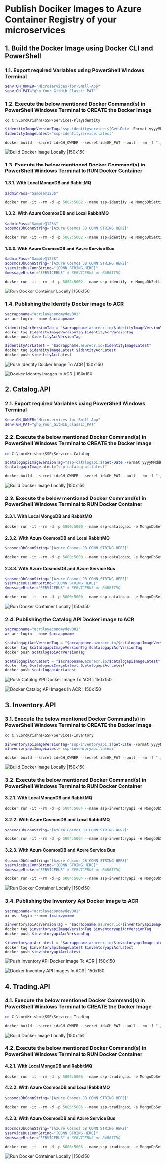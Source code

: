 # Publish Dociker Images to Azure Container Registry of your microservices

## 1. Build the Docker Image using Docker CLI and PowerShell

### 1.1. Export required Variables using PowerShell Windows Terminal

```powershell
$env:GH_OWNER="Microservices-for-Small-App"
$env:GH_PAT="ghp_Your_GitHib_Classic_PAT"
```

### 1.2. Execute the below mentioned Docker Command(s) in PowerShell Windows Terminal to **CREATE** the Docker Image

```powershell
cd C:\LordKrishna\SSP\Services-PlayIdentity

$identityImageVersionTag="ssp-identityservice:$(Get-Date -Format yyyyMMddHHmmssfff)"
$identityImageLatest="ssp-identityservice:latest"

docker build --secret id=GH_OWNER --secret id=GH_PAT --pull --rm -f "./Src/Identity.Service/Prod.Dockerfile" -t $identityImageVersionTag -t $identityImageLatest .
```

![Build Docker Image Locally |150x150](./Images/Dockerize/Build_Image_Locally_Identity.PNG)

### 1.3. Execute the below mentioned Docker Command(s) in PowerShell Windows Terminal to **RUN** Docker Container

#### 1.3.1. With Local MongoDB and RabbitMQ

```powershell
$adminPass="Sample@123$"

docker run -it --rm -d -p 5002:5002 --name ssp-identity -e MongoDbSettings__Host=mongo -e RabbitMQSettings__Host=rabbitmq -e IdentitySettings__AdminUserPassword=$adminPass --network dc-mongo-rmq_default $identityImageLatest
```

#### 1.3.2. With Azure CosmosDB and Local RabbitMQ

```powershell
$adminPass="Sample@123$"
$cosmosDbConnString="[Azure Cosmos DB CONN STRING HERE]"

docker run -it --rm -d -p 5002:5002 --name ssp-identity -e MongoDbSettings__ConnectionString=$cosmosDbConnString -e RabbitMQSettings__Host=rabbitmq -e IdentitySettings__AdminUserPassword=$adminPass --network dc-mongo-rmq_default $identityImageLatest
```

#### 1.3.3. With Azure CosmosDB and Azure Service Bus

```powershell
$adminPass="Sample@123$"
$cosmosDbConnString="[Azure Cosmos DB CONN STRING HERE]"
$serviceBusConnString="[CONN STRING HERE]"
$messageBroker="SERVICEBUS" # SERVICEBUS or RABBITMQ

docker run -it --rm -d -p 5002:5002 --name ssp-identity -e MongoDbSettings__ConnectionString=$cosmosDbConnString -e ServiceBusSettings__ConnectionString=$serviceBusConnString -e ServiceSettings__MessageBroker=$messageBroker -e IdentitySettings__AdminUserPassword=$adminPass --network dc-mongo-rmq_default $identityImageLatest
```

![Run Docker Container Locally |150x150](./Images/Dockerize/Run_Container_Locally_Identity.PNG)

### 1.4. Publishing the Identity Docker image to ACR

```powershell
$acrappname="acrplayeconomydev001"
az acr login --name $acrappname

$identityAcrVersionTag = "$acrappname.azurecr.io/$identityImageVersionTag"
docker tag $identityImageVersionTag $identityAcrVersionTag
docker push $identityAcrVersionTag

$identityAcrLatest = "$acrappname.azurecr.io/$identityImageLatest"
docker tag $identityImageLatest $identityAcrLatest
docker push $identityAcrLatest
```

![Push Identity Docker Image To ACR | 150x150](./Images/DockerImagesToACR/Identity_DockerImage_ToACR.PNG)

![Docker Identity Images In ACR | 150x150](./Images/DockerImagesToACR/Identity_DockerImage_InACR.PNG)

## 2. Catalog.API

### 2.1. Export required Variables using PowerShell Windows Terminal

```powershell
$env:GH_OWNER="Microservices-for-Small-App"
$env:GH_PAT="ghp_Your_GitHib_Classic_PAT"
```

### 2.2. Execute the below mentioned Docker Command(s) in PowerShell Windows Terminal to **CREATE** the Docker Image

```powershell
cd C:\LordKrishna\SSP\Services-Catalog

$catalogapiImageVersionTag="ssp-catalogapi:$(Get-Date -Format yyyyMMddHHmmssfff)"
$catalogapiImageLatest="ssp-catalogapi:latest"

docker build --secret id=GH_OWNER --secret id=GH_PAT --pull --rm -f "./src/Catalog.API/Prod.Dockerfile" -t $catalogapiImageVersionTag -t $catalogapiImageLatest .
```

![Build Docker Image Locally |150x150](./Images/Dockerize/Build_Image_Locally_Catalog.PNG)

### 2.3. Execute the below mentioned Docker Command(s) in PowerShell Windows Terminal to **RUN** Docker Container

#### 2.3.1. With Local MongoDB and RabbitMQ

```powershell
docker run -it --rm -d -p 5000:5000 --name ssp-catalogapi -e MongoDbSettings__Host=mongo -e RabbitMQSettings__Host=rabbitmq --network dc-mongo-rmq_default $catalogapiImageLatest
```

#### 2.3.2. With Azure CosmosDB and Local RabbitMQ

```powershell
$cosmosDbConnString="[Azure Cosmos DB CONN STRING HERE]"

docker run -it --rm -d -p 5000:5000 --name ssp-catalogapi -e MongoDbSettings__ConnectionString=$cosmosDbConnString -e RabbitMQSettings__Host=rabbitmq --network dc-mongo-rmq_default $catalogapiImageLatest
```

#### 2.3.3. With Azure CosmosDB and Azure Service Bus

```powershell
$cosmosDbConnString="[Azure Cosmos DB CONN STRING HERE]"
$serviceBusConnString="[CONN STRING HERE]"
$messageBroker="SERVICEBUS" # SERVICEBUS or RABBITMQ

docker run -it --rm -d -p 5000:5000 --name ssp-catalogapi -e MongoDbSettings__ConnectionString=$cosmosDbConnString -e ServiceBusSettings__ConnectionString=$serviceBusConnString -e ServiceSettings__MessageBroker=$messageBroker --network dc-mongo-rmq_default $catalogapiImageLatest
```

![Run Docker Container Locally |150x150](./Images/Dockerize/Run_Container_Locally_Catalog.PNG)

### 2.4. Publishing the Catalog API Docker image to ACR

```powershell
$acrappname="acrplayeconomydev001"
az acr login --name $acrappname

$catalogapiAcrVersionTag = "$acrappname.azurecr.io/$catalogapiImageVersionTag"
docker tag $catalogapiImageVersionTag $catalogapiAcrVersionTag
docker push $catalogapiAcrVersionTag

$catalogapiAcrLatest = "$acrappname.azurecr.io/$catalogapiImageLatest"
docker tag $catalogapiImageLatest $catalogapiAcrLatest
docker push $catalogapiAcrLatest
```

![Push Catalog API Docker Image To ACR | 150x150](./Images/DockerImagesToACR/CatalogApi_DockerImage_ToACR.PNG)

![Docker Catalog API Images In ACR | 150x150](./Images/DockerImagesToACR/CatalogApi_DockerImage_InACR.PNG)

## 3. Inventory.API

### 3.1. Execute the below mentioned Docker Command(s) in PowerShell Windows Terminal to **CREATE** the Docker Image

```powershell
cd C:\LordKrishna\SSP\Services-Inventory

$inventoryapiImageVersionTag="ssp-inventoryapi:$(Get-Date -Format yyyyMMddHHmmssfff)"
$inventoryapiImageLatest="ssp-inventoryapi:latest"

docker build --secret id=GH_OWNER --secret id=GH_PAT --pull --rm -f "./src/Inventory.API/Prod.Dockerfile" -t $inventoryapiImageVersionTag -t $inventoryapiImageLatest .
```

![Build Docker Image Locally |150x150](./Images/Dockerize/Build_Image_Locally_Inventory.PNG)

### 3.2. Execute the below mentioned Docker Command(s) in PowerShell Windows Terminal to **RUN** Docker Container

#### 3.2.1. With Local MongoDB and RabbitMQ

```powershell
docker run -it --rm -d -p 5004:5004 --name ssp-inventoryapi -e MongoDbSettings__Host=mongo -e RabbitMQSettings__Host=rabbitmq --network dc-mongo-rmq_default $inventoryapiImageLatest
```

#### 3.2.2. With Azure CosmosDB and Local RabbitMQ

```powershell
$cosmosDbConnString="[Azure Cosmos DB CONN STRING HERE]"

docker run -it --rm -d -p 5004:5004 --name ssp-inventoryapi -e MongoDbSettings__ConnectionString=$cosmosDbConnString -e RabbitMQSettings__Host=rabbitmq --network dc-mongo-rmq_default $inventoryapiImageLatest
```

#### 3.2.3. With Azure CosmosDB and Azure Service Bus

```powershell
$cosmosDbConnString="[Azure Cosmos DB CONN STRING HERE]"
$serviceBusConnString="[CONN STRING HERE]"
$messageBroker="SERVICEBUS" # SERVICEBUS or RABBITMQ

docker run -it --rm -d -p 5004:5004 --name ssp-inventoryapi -e MongoDbSettings__ConnectionString=$cosmosDbConnString -e ServiceBusSettings__ConnectionString=$serviceBusConnString -e ServiceSettings__MessageBroker=$messageBroker --network dc-mongo-rmq_default $inventoryapiImageLatest
```

![Run Docker Container Locally |150x150](./Images/Dockerize/Run_Container_Locally_Inventory.PNG)

### 3.4. Publishing the Inventory Api Docker image to ACR

```powershell
$acrappname="acrplayeconomydev001"
az acr login --name $acrappname

$inventoryapiAcrVersionTag = "$acrappname.azurecr.io/$inventoryapiImageVersionTag"
docker tag $inventoryapiImageVersionTag $inventoryapiAcrVersionTag
docker push $inventoryapiAcrVersionTag

$inventoryapiAcrLatest = "$acrappname.azurecr.io/$inventoryapiImageLatest"
docker tag $inventoryapiImageLatest $inventoryapiAcrLatest
docker push $inventoryapiAcrLatest
```

![Push Inventory API Docker Image To ACR | 150x150](./Images/DockerImagesToACR/InventoryApi_DockerImage_ToACR.PNG)

![Docker Inventory API Images In ACR | 150x150](./Images/DockerImagesToACR/InventoryApi_DockerImage_InACR.PNG)

## 4. Trading.API

### 4.1. Execute the below mentioned Docker Command(s) in PowerShell Windows Terminal to **CREATE** the Docker Image

```powershell
cd C:\LordKrishna\SSP\Services-Trading

docker build --secret id=GH_OWNER --secret id=GH_PAT --pull --rm -f "./src/Trading.API/Prod.Dockerfile" -t ssp-tradingapi:$(Get-Date -Format yyyyMMddHHmmssfff) -t ssp-tradingapi:latest .
```

![Build Docker Image Locally |150x150](./Images/Dockerize/Build_Image_Locally_Trading.PNG)

### 4.2. Execute the below mentioned Docker Command(s) in PowerShell Windows Terminal to **RUN** Docker Container

#### 4.2.1. With Local MongoDB and RabbitMQ

```powershell
docker run -it --rm -d -p 5006:5006 --name ssp-tradingapi -e MongoDbSettings__Host=mongo -e RabbitMQSettings__Host=rabbitmq --network dc-mongo-rmq_default ssp-tradingapi:latest
```

#### 4.2.2. With Azure CosmosDB and Local RabbitMQ

```powershell
$cosmosDbConnString="[Azure Cosmos DB CONN STRING HERE]"

docker run -it --rm -d -p 5006:5006 --name ssp-tradingapi -e MongoDbSettings__ConnectionString=$cosmosDbConnString -e RabbitMQSettings__Host=rabbitmq --network dc-mongo-rmq_default ssp-tradingapi:latest
```

#### 4.2.3. With Azure CosmosDB and Azure Service Bus

```powershell
$cosmosDbConnString="[Azure Cosmos DB CONN STRING HERE]"
$serviceBusConnString="[CONN STRING HERE]"
$messageBroker="SERVICEBUS" # SERVICEBUS or RABBITMQ

docker run -it --rm -d -p 5006:5006 --name ssp-tradingapi -e MongoDbSettings__ConnectionString=$cosmosDbConnString -e ServiceBusSettings__ConnectionString=$serviceBusConnString -e ServiceSettings__MessageBroker=$messageBroker --network dc-mongo-rmq_default ssp-tradingapi:latest
```

![Run Docker Container Locally |150x150](./Images/Dockerize/Run_Container_Locally_Trading.PNG)
